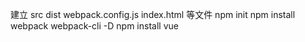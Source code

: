 
建立 src dist webpack.config.js index.html 等文件
npm init 
npm install webpack webpack-cli -D
npm install vue